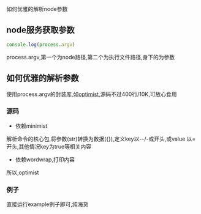如何优雅的解析node参数

## node服务获取参数

```js
console.log(process.argv)
```

process.argv,第一个为node路径,第二个为执行文件路径,身下的为参数

## 如何优雅的解析参数

使用process.argv的封装库,如[optimist](https://github.com/substack/node-optimist),源码不过400行/10K,可放心食用

### 源码

* 依赖minimist

解析命令的核心包,将参数\(str\)转换为数据\({}\),定义key以--/-或开头,或value 以=开头,其他情况key为true等相关内容

* 依赖wordwrap,打印内容

所以,optimist

### 例子

直接运行example例子即可,纯海货

